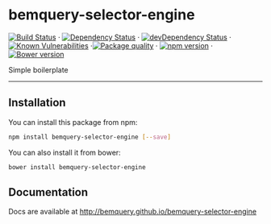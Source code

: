 # bemquery-selector-engine

[![Build Status](https://travis-ci.org/BEMQuery/bemquery-selector-engine.svg?branch=master)](https://travis-ci.org/BEMQuery/bemquery-selector-engine) · [![Dependency Status](https://david-dm.org/BEMQuery/bemquery-selector-engine.svg)](https://david-dm.org/BEMQuery/bemquery-selector-engine) · [![devDependency Status](https://david-dm.org/BEMQuery/bemquery-selector-engine/dev-status.svg)](https://david-dm.org/BEMQuery/bemquery-selector-engine#info=devDependencies) · [![Known Vulnerabilities](https://snyk.io/test/github/bemquery/bemquery-selector-engine/badge.svg)](https://snyk.io/test/github/bemquery/bemquery-selector-engine) ·[![Package quality](http://packagequality.com/badge/bemquery-selector-engine.png)](http://packagequality.com/#?package=bemquery-selector-engine) · [![npm version](https://badge.fury.io/js/bemquery-selector-engine.svg)](https://badge.fury.io/js/bemquery-selector-engine) · [![Bower version](https://badge.fury.io/bo/bemquery-selector-engine.svg)](https://badge.fury.io/bo/bemquery-selector-engine)

Simple boilerplate

---

## Installation

You can install this package from npm:
```bash
npm install bemquery-selector-engine [--save]
```

You can also install it from bower:
```bash
bower install bemquery-selector-engine
```

## Documentation

Docs are available at http://bemquery.github.io/bemquery-selector-engine
